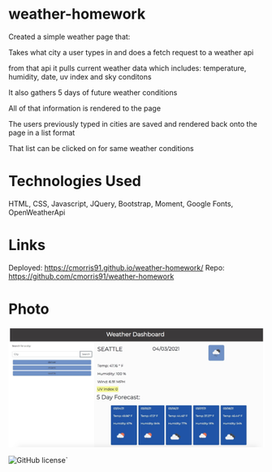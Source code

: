 # weather-homework

Created a simple weather page that:

Takes what city a user types in and does a fetch request to a weather api

from that api it pulls current weather data which includes: temperature, humidity, date, uv index and sky conditons

It also gathers 5 days of future weather conditions

All of that information is rendered to the page

The users previously typed in cities are saved and rendered back onto the page in a list format

That list can be clicked on for same weather conditions

# Technologies Used 
HTML, CSS, Javascript, JQuery, Bootstrap, Moment, Google Fonts, OpenWeatherApi

# Links
Deployed:
https://cmorris91.github.io/weather-homework/
Repo:
https://github.com/cmorris91/weather-homework

# Photo 
![Screenshot of project](./assets/img/screenshot.jpg)

![GitHub license](https://img.shields.io/badge/license-MIT-blue.svg)`